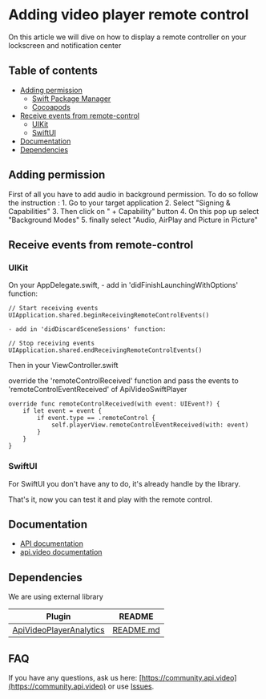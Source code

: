 # Adding video player remote control

On this article we will dive on how to display a remote controller on your lockscreen and notification center

## Table of contents

- [Adding permission](#adding-permission)
    - [Swift Package Manager](#swift-package-manager)
    - [Cocoapods](#cocoapods)
- [Receive events from remote-control](#receive-events-from-remote-control)
    - [UIKit](#uikit)
    - [SwiftUI](#swiftui)
- [Documentation](#documentation)
- [Dependencies](#dependencies)

## Adding permission
First of all you have to add audio in background permission. 
To do so follow the instruction : 
    1. Go to your target application
    2. Select "Signing & Capabilities"
    3. Then click on " + Capability" button 
    4. On this pop up select "Background Modes"
    5. finally select "Audio, AirPlay and Picture in Picture"

## Receive events from remote-control
### UIKit
On your AppDelegate.swift, 
    - add in 'didFinishLaunchingWithOptions' function: 
```
// Start receiving events
UIApplication.shared.beginReceivingRemoteControlEvents()
```
    - add in 'didDiscardSceneSessions' function:
```
// Stop receiving events
UIApplication.shared.endReceivingRemoteControlEvents()
```
Then in your ViewController.swift

override the 'remoteControlReceived' function and pass the events to 'remoteControlEventReceived' of ApiVideoSwiftPlayer

```
override func remoteControlReceived(with event: UIEvent?) {
    if let event = event {
        if event.type == .remoteControl {
            self.playerView.remoteControlEventReceived(with: event)
        }
    }
}
```

### SwiftUI
For SwiftUI you don't have any to do, it's already handle by the library.

That's it, now you can test it and play with the remote control.


## Documentation

* [API documentation](https://apivideo.github.io/api.video-swift-player/documentation/apivideoplayer/)
* [api.video documentation](https://docs.api.video)

## Dependencies

We are using external library

| Plugin                                                                                | README                                                                         |
|---------------------------------------------------------------------------------------|--------------------------------------------------------------------------------|
| [ApiVideoPlayerAnalytics](https://github.com/apivideo/api.video-ios-player-analytics) | [README.md](https://github.com/apivideo/api.video-ios-player-analytics#readme) |

## FAQ

If you have any questions, ask us here: [https://community.api.video](https://community.api.video) or
use [Issues](https://github.com/apivideo/api.video-ios-player-analytics/issues).
